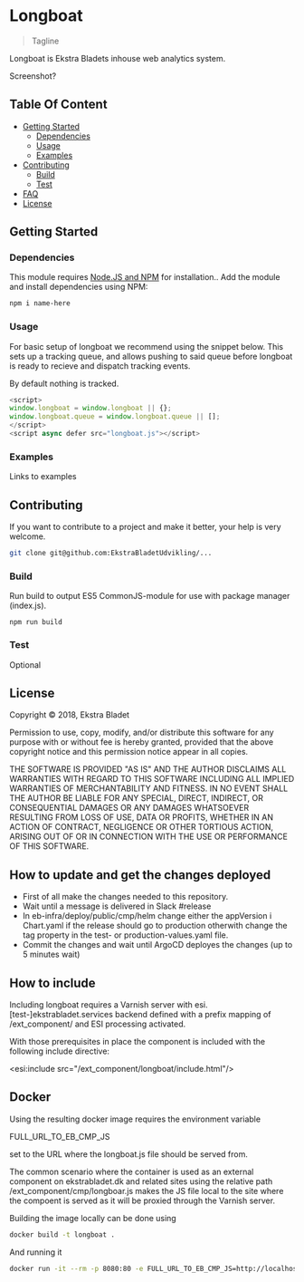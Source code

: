 # Longboat

> Tagline

Longboat is Ekstra Bladets inhouse web analytics system.

Screenshot?

## Table Of Content

* [Getting Started](#getting-started)
  * [Dependencies](#dependencies)
  * [Usage](#usage)
  * [Examples](#examples)
* [Contributing](#contributing)
  * [Build](#build)
  * [Test](#test)
* [FAQ](#faq)
* [License](#license)

## Getting Started

### Dependencies

This module requires [Node.JS and NPM](https://www.npmjs.com/get-npm) for installation.. Add the module and install dependencies using NPM:

```sh
npm i name-here
```

### Usage

For basic setup of longboat we recommend using the snippet below. This sets up
a tracking queue, and allows pushing to said queue before longboat is ready to
recieve and dispatch tracking events.

By default nothing is tracked.

```js
<script>
window.longboat = window.longboat || {};
window.longboat.queue = window.longboat.queue || [];
</script>
<script async defer src="longboat.js"></script>
```



### Examples

Links to examples

## Contributing

If you want to contribute to a project and make it better, your help is very welcome.

```sh
git clone git@github.com:EkstraBladetUdvikling/...
```

### Build

Run build to output ES5 CommonJS-module for use with package manager (index.js).

```node
npm run build
```

### Test

Optional

## License

Copyright © 2018, Ekstra Bladet

Permission to use, copy, modify, and/or distribute this software for any purpose with or without fee is hereby granted, provided that the above copyright notice and this permission notice appear in all copies.

THE SOFTWARE IS PROVIDED "AS IS" AND THE AUTHOR DISCLAIMS ALL WARRANTIES WITH REGARD TO THIS SOFTWARE INCLUDING ALL IMPLIED WARRANTIES OF MERCHANTABILITY AND FITNESS. IN NO EVENT SHALL THE AUTHOR BE LIABLE FOR ANY SPECIAL, DIRECT, INDIRECT, OR CONSEQUENTIAL DAMAGES OR ANY DAMAGES WHATSOEVER RESULTING FROM LOSS OF USE, DATA OR PROFITS, WHETHER IN AN ACTION OF CONTRACT, NEGLIGENCE OR OTHER TORTIOUS ACTION, ARISING OUT OF OR IN CONNECTION WITH THE USE OR PERFORMANCE OF THIS SOFTWARE.

## How to update and get the changes deployed

- First of all make the changes needed to this repository.
- Wait until a message is delivered in Slack #release
- In eb-infra/deploy/public/cmp/helm change either the appVersion i Chart.yaml if the release should go to production otherwith change the tag property in the test- or production-values.yaml file.
- Commit the changes and wait until ArgoCD deployes the changes (up to 5 minutes wait)

## How to include

Including longboat requires a Varnish server with esi.[test-]ekstrabladet.services backend defined with a prefix mapping of /ext_component/ and ESI processing activated.

With those prerequisites in place the component is included with the following include directive:

<esi:include src="/ext_component/longboat/include.html"/>

## Docker

Using the resulting docker image requires the environment variable

FULL_URL_TO_EB_CMP_JS

set to the URL where the longboat.js file should be served from.

The common scenario where the container is used as an external component on ekstrabladet.dk and related sites using the relative path /ext_component/cmp/longboar.js makes the JS file local to the site where the compoent is served as it will be proxied through the Varnish server.

Building the image locally can be done using

```sh
docker build -t longboat .
```

And running it

```sh
docker run -it --rm -p 8080:80 -e FULL_URL_TO_EB_CMP_JS=http://localhost:8080/longboat/longboat.js eb-longboat
```
